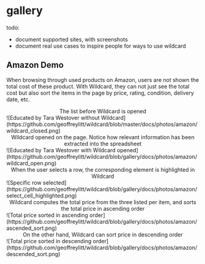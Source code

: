 #  gallery

todo:

* document supported sites, with screenshots
* document real use cases to inspire people for ways to use wildcard

## Amazon Demo
When browsing through used products on Amazon, users are not shown the total cost of these product. With Wildcard, they can not just see the total cost but also sort the items in the page by price, rating, condition, delivery date, etc.


<div align="center"> The list before Wildcard is opened</div>
![Educated by Tara Westover without Wildcard](https://github.com/geoffreylitt/wildcard/blob/master/docs/photos/amazon/wildcard_closed.png) 


<div align="center"> Wildcard opened on the page. Notice how relevant information has been extracted into the spreadsheet</div>
![Educated by Tara Westover with Wildcard opened](https://github.com/geoffreylitt/wildcard/blob/gallery/docs/photos/amazon/wildcard_open.png)


<div align="center"> When the user selects a row, the corresponding element is highlighted in Wildcard</div>
![Specific row selected](https://github.com/geoffreylitt/wildcard/blob/gallery/docs/photos/amazon/select_cell_highlighted.png)


<div align="center"> Wildcard computes the total price from the three listed per item, and sorts the total price in ascending order</div>
![Total price sorted in ascending order](https://github.com/geoffreylitt/wildcard/blob/gallery/docs/photos/amazon/ascended_sort.png)


<div align="center"> On the other hand, Wildcard can sort price in descending order</div>
![Total price sorted in descending order](https://github.com/geoffreylitt/wildcard/blob/gallery/docs/photos/amazon/descended_sort.png)
